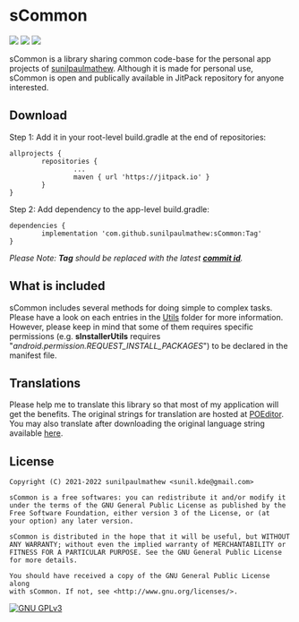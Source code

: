 # sCommon

![](https://img.shields.io/github/languages/top/sunilpaulmathew/sCommon)
![](https://img.shields.io/github/contributors/sunilpaulmathew/sCommon)
![](https://img.shields.io/github/license/sunilpaulmathew/sCommon)

sCommon is a library sharing common code-base for the personal app projects of [sunilpaulmathew](https://github.com/sunilpaulmathew/sCommon/). Although it is made for personal use, sCommon is open and publically available in JitPack repository for anyone interested.

## Download

Step 1: Add it in your root-level build.gradle at the end of repositories:
```
allprojects {
        repositories {
                ...
                maven { url 'https://jitpack.io' }
        }
}
```

Step 2: Add dependency to the app-level build.gradle:
```
dependencies {
        implementation 'com.github.sunilpaulmathew:sCommon:Tag'
}
```
*Please Note: **Tag** should be replaced with the latest **[commit id](https://github.com/sunilpaulmathew/sCommon/commits/master)**.*

## What is included

sCommon includes several methods for doing simple to complex tasks. Please have a look on each entries in the [Utils](https://github.com/sunilpaulmathew/sCommon/tree/master/library/src/main/java/in/sunilpaulmathew/sCommon/Utils) folder for more information. However, please keep in mind that some of them requires specific permissions (e.g. **sInstallerUtils** requires "*android.permission.REQUEST_INSTALL_PACKAGES*") to be declared in the manifest file.

## Translations
Please help me to translate this library so that most of my application will get the benefits. The original strings for translation are hosted at [POEditor](https://poeditor.com/join/project?hash=9AiLut8Dmy). You may also translate after downloading the original language string available [here](library/src/main/res/values/strings.xml).

## License

    Copyright (C) 2021-2022 sunilpaulmathew <sunil.kde@gmail.com>

    sCommon is a free softwares: you can redistribute it and/or modify it
    under the terms of the GNU General Public License as published by the
    Free Software Foundation, either version 3 of the License, or (at
    your option) any later version.

    sCommon is distributed in the hope that it will be useful, but WITHOUT
    ANY WARRANTY; without even the implied warranty of MERCHANTABILITY or
    FITNESS FOR A PARTICULAR PURPOSE. See the GNU General Public License
    for more details.

    You should have received a copy of the GNU General Public License along
    with sCommon. If not, see <http://www.gnu.org/licenses/>.
    
[![GNU GPLv3](https://www.gnu.org/graphics/gplv3-127x51.png)](https://www.gnu.org/licenses/gpl-3.0.en.html)

